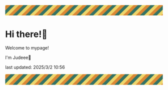 <!-- Header image -->
<img src="./pokemon/pokemon_40.png" width="1000">

# Hi there!👋

Welcome to mypage!

I'm Judeee🐷

last updated: 2025/3/2 10:56

<!-- Footer image -->
<img src="./pokemon/pokemon_40.png" width="1000">
